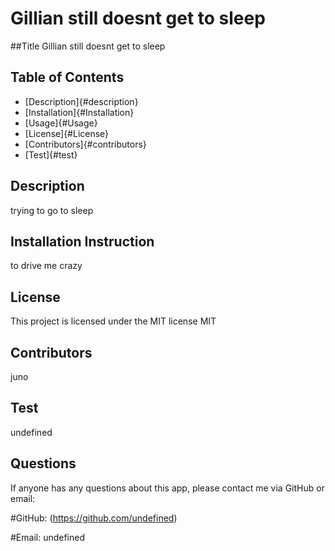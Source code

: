# Gillian still doesnt get to sleep


##Title
Gillian still doesnt get to sleep

## Table of Contents
* [Description]{#description}
* [Installation]{#Installation}
* [Usage]{#Usage}
* [License]{#License}
* [Contributors]{#contributors}
* [Test]{#test}

## Description
trying to go to sleep

## Installation Instruction
to drive me crazy

## License
This project is licensed under the MIT license
MIT

## Contributors
juno

## Test
undefined

## Questions
If anyone has any questions about this app, please contact me via GitHub or email:

#GitHub: (https://github.com/undefined)

#Email: undefined

